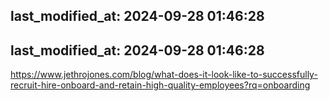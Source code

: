 last_modified_at: 2024-09-28 01:46:28
---
last_modified_at: 2024-09-28 01:46:28
---

https://www.jethrojones.com/blog/what-does-it-look-like-to-successfully-recruit-hire-onboard-and-retain-high-quality-employees?rq=onboarding